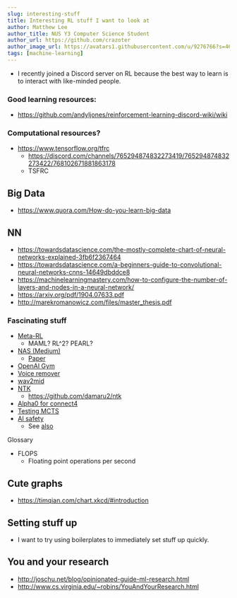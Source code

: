 ```yaml
---
slug: interesting-stuff
title: Interesting RL stuff I want to look at
author: Matthew Lee
author_title: NUS Y3 Computer Science Student
author_url: https://github.com/crazoter
author_image_url: https://avatars1.githubusercontent.com/u/9276766?s=460&u=a827522208afc597e6510afe592ec2674ac11dad&v=4
tags: [machine-learning]
---
```


* I recently joined a Discord server on RL because the best way to learn is to interact with like-minded people.

### Good learning resources:
* https://github.com/andyljones/reinforcement-learning-discord-wiki/wiki

### Computational resources?
* https://www.tensorflow.org/tfrc
  * https://discord.com/channels/765294874832273419/765294874832273422/768102671881863178
  * TSFRC

## Big Data
* https://www.quora.com/How-do-you-learn-big-data

## NN
* https://towardsdatascience.com/the-mostly-complete-chart-of-neural-networks-explained-3fb6f2367464
* https://towardsdatascience.com/a-beginners-guide-to-convolutional-neural-networks-cnns-14649dbddce8
* https://machinelearningmastery.com/how-to-configure-the-number-of-layers-and-nodes-in-a-neural-network/
* https://arxiv.org/pdf/1904.07633.pdf
* http://marekromanowicz.com/files/master_thesis.pdf

### Fascinating stuff
* [Meta-RL](https://lilianweng.github.io/lil-log/2019/06/23/meta-reinforcement-learning.html)
  * MAML? RL^2? PEARL?
* [NAS (Medium)](https://medium.com/@SmartLabAI/introduction-to-neural-architecture-search-reinforcement-learning-approach-55604772f173)
  * [Paper](https://arxiv.org/abs/1611.01578)
* [OpenAI Gym](https://github.com/openai/gym/blob/master/docs/environments.md)
* [Voice remover](https://github.com/tsurumeso/vocal-remover/issues/38)
* [wav2mid](https://github.com/jsleep/wav2mid)
* [NTK](https://arxiv.org/abs/1902.06720)
  * https://github.com/damaru2/ntk
* [Alpha0 for connect4](https://link.medium.com/QYypPj7H6ab)
* [Testing MCTS](https://github.com/deepmind/open_spiel/blob/master/open_spiel/python/algorithms/mcts_test.py)
* [AI safety](https://www.sri.inf.ethz.ch/research/safeai)
  * See [also](https://faculty.ai/blog/what-is-ai-safety/)

Glossary
* FLOPS
  * Floating point operations per second

## Cute graphs
* https://timqian.com/chart.xkcd/#introduction

## Setting stuff up
* I want to try using boilerplates to immediately set stuff up quickly.

## You and your research
* http://joschu.net/blog/opinionated-guide-ml-research.html
* http://www.cs.virginia.edu/~robins/YouAndYourResearch.html